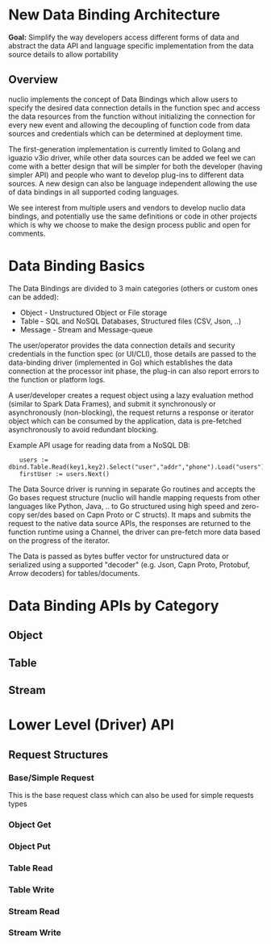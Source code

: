 # New Data Binding Architecture

**Goal:** Simplify the way developers access different forms of data and abstract the data API and language specific
implementation from the data source details to allow portability

## Overview

nuclio implements the concept of Data Bindings which allow users to specify the desired data connection details in the
function spec and access the data resources from the function without initializing the connection for every new event
and allowing the decoupling of function code from data sources and credentials which can be determined at deployment time.

The first-generation implementation is currently limited to Golang and iguazio v3io driver, while other data sources can be added we feel we can come with a better design that will be simpler for both the developer (having simpler API) and people who want to develop plug-ins to different data sources. A new design can also be language independent allowing the use of data bindings in all supported coding languages. 

We see interest from multiple users and vendors to develop nuclio data bindings, and potentially use the same definitions or code in other projects which is why we choose to make the design process public and open for comments. 

# Data Binding Basics

The Data Bindings are divided to 3 main categories (others or custom ones can be added):
* Object - Unstructured Object or File storage
* Table - SQL and NoSQL Databases, Structured files (CSV, Json, ..)
* Message - Stream and Message-queue

The user/operator provides the data connection details and security credentials in the function spec (or UI/CLI), those details are passed to the data-binding driver (implemented in Go) which establishes the data connection at the processor init phase, the plug-in can also report errors to the function or platform logs.  

A user/developer creates a request object using a lazy evaluation method (similar to Spark Data Frames), and submit it synchronously or asynchronously (non-blocking), the request returns a response or iterator object which can be consumed by the application, data is pre-fetched asynchronously to avoid redundant blocking.
 
Example API usage for reading data from a NoSQL DB:
```golang
   users := dbind.Table.Read(key1,key2).Select("user","addr","phone").Load("users")
   firstUser := users.Next()
```

The Data Source driver is running in separate Go routines and accepts the Go bases request structure (nuclio will handle mapping requests from other languages like Python, Java, .. to Go structured using high speed and zero-copy ser/des based on Capn Proto or C structs). It maps and submits the request to the native data source APIs, the responses are returned to the function runtime using a Channel, the driver can pre-fetch more data based on the progress of the iterator.

The Data is passed as bytes buffer vector for unstructured data or serialized using a supported "decoder" (e.g. Json, Capn Proto, Protobuf, Arrow decoders) for tables/documents.

# Data Binding APIs by Category 

## Object

## Table

## Stream

# Lower Level (Driver) API

## Request Structures 

### Base/Simple Request
This is the base request class which can also be used for simple requests types 

### Object Get

### Object Put

### Table Read 

### Table Write

### Stream Read

### Stream Write
